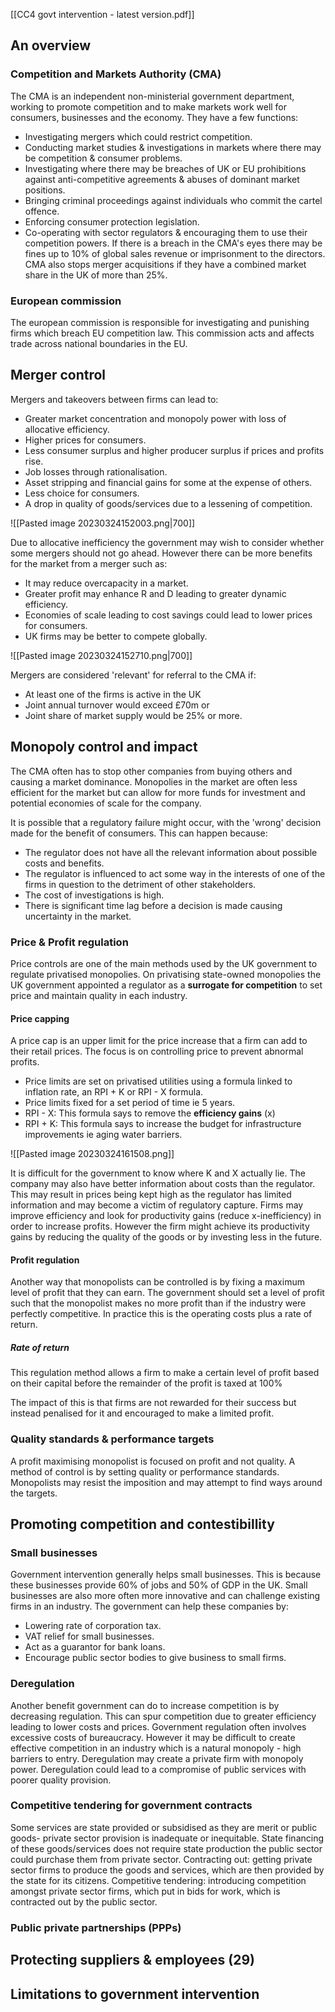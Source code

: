 [[CC4 govt intervention - latest version.pdf]]

## An overview

### Competition and Markets Authority (CMA)
The CMA is an independent non-ministerial government department, working to promote competition and to make markets work well for consumers, businesses and the economy.
They have a few functions:
- Investigating mergers which could restrict competition.
- Conducting market studies & investigations in markets where there may be competition & consumer problems.
- Investigating where there may be breaches of UK or EU prohibitions against anti-competitive agreements & abuses of dominant market positions.
- Bringing criminal proceedings against individuals who commit the cartel offence.
- Enforcing consumer protection legislation.
- Co-operating with sector regulators & encouraging them to use their competition powers.
If there is a breach in the CMA's eyes there may be fines up to 10% of global sales revenue or imprisonment to the directors. 
CMA also stops merger acquisitions if they have a combined market share in the UK of more than 25%. 

### European commission
The european commission is responsible for investigating and punishing firms which breach EU competition law. This commission acts and affects trade across national boundaries in the EU.

## Merger control 
Mergers and takeovers between firms can lead to:
- Greater market concentration and monopoly power with loss of allocative efficiency.
- Higher prices for consumers.
- Less consumer surplus and higher producer surplus if prices and profits rise.
- Job losses through rationalisation. 
- Asset stripping and financial gains for some at the expense of others. 
- Less choice for consumers.
- A drop in quality of goods/services due to a lessening of competition.

![[Pasted image 20230324152003.png|700]]

Due to allocative inefficiency the government may wish to consider whether some mergers should not go ahead. 
However there can be more benefits for the market from a merger such as:
- It may reduce overcapacity in a market.
- Greater profit may enhance R and D leading to greater dynamic efficiency.
- Economies of scale leading to cost savings could lead to lower prices for consumers.
- UK firms may be better to compete globally.

![[Pasted image 20230324152710.png|700]]

Mergers are considered 'relevant' for referral to the CMA if:
- At least one of the firms is active in the UK
- Joint annual turnover would exceed £70m or
- Joint share of market supply would be 25% or more.

## Monopoly control and impact 
The CMA often has to stop other companies from buying others and causing a market dominance. Monopolies in the market are often less efficient for the market but can allow for more funds for investment and potential economies of scale for the company.

It is possible that a regulatory failure might occur, with the 'wrong' decision made for the benefit of consumers. This can happen because:
- The regulator does not have all the relevant information about possible costs and benefits.
- The regulator is influenced to act some way in the interests of one of the firms in question to the detriment of other stakeholders.
- The cost of investigations is high.
- There is significant time lag before a decision is made causing uncertainty in the market.

### Price & Profit regulation
Price controls are one of the main methods used by the UK government to regulate privatised monopolies. On privatising state-owned monopolies the UK government appointed a regulator as a **surrogate for competition** to set price and maintain quality in each industry. 

#### Price capping
A price cap is an upper limit for the price increase that a firm can add to their retail prices. The focus is on controlling price to prevent abnormal profits. 
- Price limits are set on privatised utilities using a formula linked to inflation rate, an RPI + K or RPI - X formula. 
- Price limits fixed for a set period of time ie 5 years.
- RPI - X: This formula says to remove the **efficiency gains** (x)
- RPI + K: This formula says to increase the budget for infrastructure improvements ie aging water barriers.

![[Pasted image 20230324161508.png]]

It is difficult for the government to know where K and X actually lie. The company may also have better information about costs than the regulator. This may result in prices being kept high as the regulator has limited information and may become a victim of regulatory capture. 
Firms may improve efficiency and look for productivity gains (reduce x-inefficiency) in order to increase profits. However the firm might achieve its productivity gains by reducing the quality of the goods or by investing less in the future.

#### Profit regulation
Another way that monopolists can be controlled is by fixing a maximum level of profit that they can earn. The government should set a level of profit such that the monopolist makes no more profit than if the industry were perfectly competitive. In practice this is the operating costs plus a rate of return.

##### Rate of return 
This regulation method allows a firm to make a certain level of profit based on their capital before the remainder of the profit is taxed at 100%

The impact of this is that firms are not rewarded for their success but instead penalised for it and encouraged to make a limited profit. 

### Quality standards & performance targets
A profit maximising monopolist is focused on profit and not quality. A method of control is by setting quality or performance standards. Monopolists may resist the imposition and may attempt to find ways around the targets.

## Promoting competition and contestibillity 
### Small businesses
Government intervention generally helps small businesses. This is because these businesses provide 60% of jobs and 50% of GDP in the UK. Small businesses are also more often more innovative and can challenge existing firms in an industry. The government can help these companies by:
- Lowering rate of corporation tax.
- VAT relief for small businesses.
- Act as a guarantor for bank loans.
- Encourage public sector bodies to give business to small firms.

### Deregulation 
Another benefit government can do to increase competition is by decreasing regulation. 
	This can spur competition due to greater efficiency leading to lower costs and prices. 
	Government regulation often involves excessive costs of bureaucracy.
	However it may be difficult to create effective competition in an industry which is a natural monopoly - high barriers to entry. Deregulation may create a private firm with monopoly power.
	Deregulation could lead to a compromise of public services with poorer quality provision.

### Competitive tendering for government contracts
Some services are state provided or subsidised as they are merit or public goods- private sector provision is inadequate or inequitable. State financing of these goods/services does not require state production the public sector could purchase them from private sector.
Contracting out: getting private sector firms to produce the goods and services, which are then provided by the state for its citizens.
Competitive tendering: introducing competition amongst private sector firms, which put in bids for work, which is contracted out by the public sector.

### Public private partnerships (PPPs)



## Protecting suppliers & employees (29)




## Limitations to government intervention



